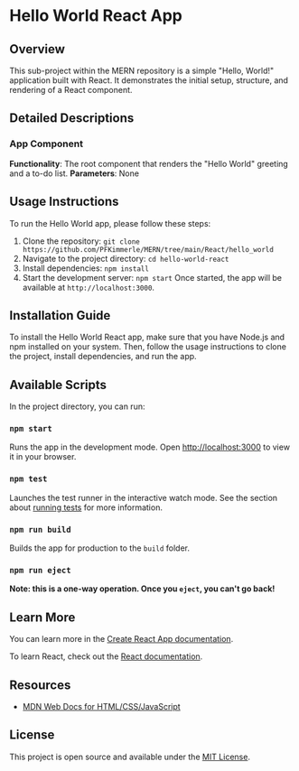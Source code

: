 # Hello World React App

## Overview
This sub-project within the MERN repository is a simple "Hello, World!" application built with React. It demonstrates the initial setup, structure, and rendering of a React component.

## Detailed Descriptions
### App Component
**Functionality**: The root component that renders the "Hello World" greeting and a to-do list.
**Parameters**: None

## Usage Instructions
To run the Hello World app, please follow these steps:
1. Clone the repository: `git clone https://github.com/PFKimmerle/MERN/tree/main/React/hello_world`
2. Navigate to the project directory: `cd hello-world-react`
3. Install dependencies: `npm install`
4. Start the development server: `npm start`
Once started, the app will be available at `http://localhost:3000`.

## Installation Guide
To install the Hello World React app, make sure that you have Node.js and npm installed on your system. Then, follow the usage instructions to clone the project, install dependencies, and run the app.

## Available Scripts
In the project directory, you can run:

### `npm start`
Runs the app in the development mode. Open [http://localhost:3000](http://localhost:3000) to view it in your browser.

### `npm test`
Launches the test runner in the interactive watch mode. See the section about [running tests](https://facebook.github.io/create-react-app/docs/running-tests) for more information.

### `npm run build`
Builds the app for production to the `build` folder.

### `npm run eject`
**Note: this is a one-way operation. Once you `eject`, you can't go back!**

## Learn More
You can learn more in the [Create React App documentation](https://facebook.github.io/create-react-app/docs/getting-started).

To learn React, check out the [React documentation](https://reactjs.org/).

## Resources
- [MDN Web Docs for HTML/CSS/JavaScript](https://developer.mozilla.org/en-US/)

## License
This project is open source and available under the [MIT License](LICENSE).
